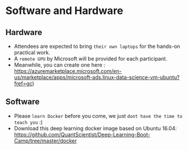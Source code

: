 # Software and Hardware
## Hardware
- Attendees are expected to bring `their own laptops` for the hands-on practical work.
- A `remote GPU` by Microsoft will be provided for each participant. 
- Meanwhile, you can create one here : https://azuremarketplace.microsoft.com/en-us/marketplace/apps/microsoft-ads.linux-data-science-vm-ubuntu?fref=gc)
## Software
- Please `learn Docker` before you come, we just `dont have the time to teach you` :)
- Download this deep learning docker image based on Ubuntu 16.04: https://github.com/QuantScientist/Deep-Learning-Boot-Camp/tree/master/docker

